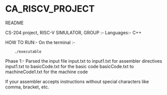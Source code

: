 # CA_RISCV_PROJECT
README

CS-204 project, RISC-V SIMULATOR, GROUP :-
Languages:- C++


HOW TO RUN:-
        On the terminal :-

        
        ./executable

        

Phase 1:-
Parsed the input file
                input.txt to input1.txt for assembler directives
                input1.txt to basicCode.txt for the basic code 
                basicCode.txt to machineCode1.txt for the machine code
                
If your assembler accepts instructions without special characters like comma, bracket, etc.
